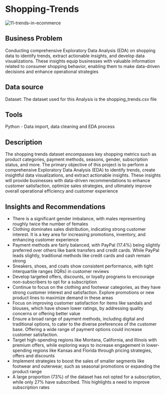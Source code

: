# Shopping-Trends

  ![11-trends-in-ecommerce](https://github.com/user-attachments/assets/6d8f799b-554f-481c-b29b-1042b05f092c)

## Business Problem

Conducting comprehensive Exploratory Data Analysis (EDA) on shopping data to identify trends, extract actionable insights, and develop data visualizations. These insights equip businesses with valuable information related to consumer shopping behavior, enabling them to make data-driven decisions and enhance operational strategies

## Data source

Dataset: The dataset used for this Analysis is the shopping_trends.csv file

## Tools

Python - Data import, data cleaning and EDA process

## Description

The shopping trends dataset encompasses key shopping metrics such as product categories, payment methods, seasons, gender, subscription status, and more. The primary objective of this project is to perform a comprehensive Exploratory Data Analysis (EDA) to identify trends, create insightful data visualizations, and extract actionable insights. These insights will provide businesses with data-driven recommendations to enhance customer satisfaction, optimize sales strategies, and ultimately improve overall operational efficiency and customer experience

## Insights and Recommendations

* There is a significant gender imbalance, with males representing roughly twice the number of females
* Clothing dominates sales distribution, indicating strong customer interest. It is a key area for increasing promotions, inventory, and enhancing customer             experience
* Payment methods are fairly balanced, with PayPal (17.4%) being slightly preferred over others like bank transfers and credit cards. While PayPal leads slightly,      traditional methods like credit cards and cash remain strong
* Sneakers, shoes, and coats show consistent performance, with tight interquartile ranges (IQRs) in customer reviews
* Develop targeted offers, discounts, or loyalty programs to encourage non-subscribers to opt for a subscription
* Continue to focus on the clothing and footwear categories, as they have strong customer interest and satisfaction. Explore promotions or new product lines to         maximize demand in these areas
* Focus on improving customer satisfaction for items like sandals and blouses, which have shown lower ratings, by addressing quality concerns or offering better value
* Ensure a broad range of payment methods, including digital and traditional options, to cater to the diverse preferences of the customer base. Offering a wide range   of payment options could increase customer satisfaction.
* Target high-spending regions like Montana, California, and Illinois with premium offers, while exploring ways to increase engagement in lower-spending regions like   Kansas and Florida through pricing strategies, offers and discounts
* Implement strategies to boost the sales of smaller segments like footwear and outerwear, such as seasonal promotions or expanding the product range
* A large proportion (73%) of the dataset has not opted for a subscription, while only 27% have subscribed. This highlights a need to improve subscription rates






